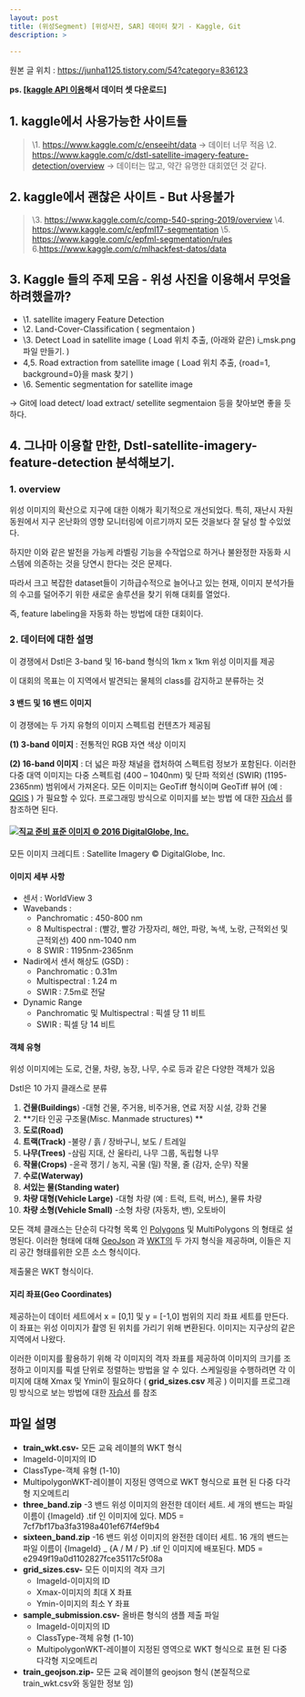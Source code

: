 ```yaml
---
layout: post
title: (위성Segment) [위성사진, SAR] 데이터 찾기 - Kaggle, Git
description: >  
    
---
```

원본 글 위치 :   https://junha1125.tistory.com/54?category=836123

**ps. [[kaggle API 이용](https://teddylee777.github.io/data_science/Kaggle-API-사용법)해서 데이터 셋 다운로드]**

 

## **1. kaggle에서 사용가능한 사이트들**
> \1. https://www.kaggle.com/c/enseeiht/data -> 데이터 너무 적음 
> \2. https://www.kaggle.com/c/dstl-satellite-imagery-feature-detection/overview 
>  -> 데이터는 많고, 약간 유명한 대회였던 것 같다.

## **2. kaggle에서 괜찮은 사이트 - But 사용불가**
> \3. https://www.kaggle.com/c/comp-540-spring-2019/overview
> \4. https://www.kaggle.com/c/epfml17-segmentation
> \5. https://www.kaggle.com/c/epfml-segmentation/rules
> 6.https://www.kaggle.com/c/mlhackfest-datos/data

## **3. Kaggle 들의 주제 모음 - 위성 사진을 이용해서 무엇을 하려했을까?**
- \1. satellite imagery Feature Detection
- \2. Land-Cover-Classification ( segmentaion )
- \3. Detect Load in satellite image ( Load 위치 추출, (아래와 같은) i_msk.png 파일 만들기. )
- 4,5. Road extraction from satellite image ( Load 위치 추출, {road=1, background=0}을 mask 찾기 )
- \6. Sementic segmentation for satellite image

-> Git에 load detect/ load extract/ setellite segmentaion 등을 찾아보면 좋을 듯 하다.


## **4. 그나마 이용할 만한, Dstl-satellite-imagery-feature-detection 분석해보기.**

### 1. overview
위성 이미지의 확산으로 지구에 대한 이해가 획기적으로 개선되었다. 특히, 재난시 자원 동원에서 지구 온난화의 영향 모니터링에 이르기까지 모든 것을보다 잘 달성 할 수있었다.

하지만 이와 같은 발전을 가능케 라벨링 기능을 수작업으로 하거나 불완정한 자동화 시스템에 의존하는 것을 당연시 한다는 것은 문제다.

따라서 크고 복잡한 dataset들이 기하급수적으로 늘어나고 있는 현재, 이미지 분석가들의 수고를 덜어주기 위한 새로운 솔루션을 찾기 위해 대회를 열었다.

즉, feature labeling을 자동화 하는 방법에 대한 대회이다.

### 2. 데이터에 대한 설명
이 경쟁에서 Dstl은 3-band 및 16-band 형식의 1km x 1km 위성 이미지를 제공

이 대회의 목표는 이 지역에서 발견되는 물체의 class를 감지하고 분류하는 것

#### 3 밴드 및 16 밴드 이미지
이 경쟁에는 두 가지 유형의 이미지 스펙트럼 컨텐츠가 제공됨

**(1) 3-band 이미지** : 전통적인 RGB 자연 색상 이미지

**(2) 16-band 이미지** : 더 넓은 파장 채널을 캡처하여 스펙트럼 정보가 포함된다. 이러한 다중 대역 이미지는 다중 스펙트럼 (400 – 1040nm) 및 단파 적외선 (SWIR) (1195-2365nm) 범위에서 가져온다. 모든 이미지는 GeoTiff 형식이며 GeoTiff 뷰어 (예 : [QGIS](http://www.qgis.org/) ) 가 필요할 수 있다. 프로그래밍 방식으로 이미지를 보는 방법 에 대한 [자습서](https://www.kaggle.com/c/dstl-satellite-imagery-feature-detection/details/data-processing-tutorial) 를 참조하면 된다.

#### [![직교 준비 표준 이미지 © 2016 DigitalGlobe, Inc.](https://camo.githubusercontent.com/5bea2c01c70e2b84d163193abc388e57a57321a6/68747470733a2f2f73746f726167652e676f6f676c65617069732e636f6d2f6b6167676c652d636f6d7065746974696f6e732f6b6167676c652f353931362f6d656469612f363130302d467261675f332e706e67)](https://camo.githubusercontent.com/5bea2c01c70e2b84d163193abc388e57a57321a6/68747470733a2f2f73746f726167652e676f6f676c65617069732e636f6d2f6b6167676c652d636f6d7065746974696f6e732f6b6167676c652f353931362f6d656469612f363130302d467261675f332e706e67)

모든 이미지 크레디트 : Satellite Imagery © DigitalGlobe, Inc.

#### 이미지 세부 사항

- 센서 : WorldView 3
- Wavebands :
  - Panchromatic : 450-800 nm
  - 8 Multispectral : (빨강, 빨강 가장자리, 해안, 파랑, 녹색, 노랑, 근적외선 및 근적외선) 400 nm-1040 nm
  - 8 SWIR : 1195nm-2365nm
- Nadir에서 센서 해상도 (GSD) :
  - Panchromatic : 0.31m
  - Multispectral : 1.24 m
  - SWIR : 7.5m로 전달
- Dynamic Range
  - Panchromatic 및 Multispectral : 픽셀 당 11 비트
  - SWIR : 픽셀 당 14 비트

#### 객체 유형

위성 이미지에는 도로, 건물, 차량, 농장, 나무, 수로 등과 같은 다양한 객체가 있음

Dstl은 10 가지 클래스로 분류

1. **건물(Buildings**) -대형 건물, 주거용, 비주거용, 연료 저장 시설, 강화 건물
2. **기타 인공 구조물(Misc. Manmade structures) **
3. **도로(Road)**
4. **트랙(Track)** -불량 / 흙 / 장바구니, 보도 / 트레일
5. **나무(Trees)** -삼림 지대, 산 울타리, 나무 그룹, 독립형 나무
6. **작물(Crops)** -윤곽 쟁기 / 농지, 곡물 (밀) 작물, 줄 (감자, 순무) 작물
7. **수로(Waterway)**
8. **서있는 물(Standing water)**
9. **차량 대형(Vehicle Large)** -대형 차량 (예 : 트럭, 트럭, 버스), 물류 차량
10. **차량 소형(Vehicle Small)** -소형 차량 (자동차, 밴), 오토바이

모든 객체 클래스는 단순히 다각형 목록 인 [Polygons](https://en.wikipedia.org/wiki/Polygon) 및 MultiPolygons 의 형태로 설명된다. 이러한 형태에 대해 [GeoJson](http://geojson.org/) 과 [WKT의](https://en.wikipedia.org/wiki/Well-known_text) 두 가지 형식을 제공하며, 이들은 지리 공간 형태를위한 오픈 소스 형식이다.

제출물은 WKT 형식이다.

#### 지리 좌표(Geo Coordinates)

제공하는이 데이터 세트에서 x = [0,1] 및 y = [-1,0] 범위의 지리 좌표 세트를 만든다. 이 좌표는 위성 이미지가 촬영 된 위치를 가리기 위해 변환된다. 이미지는 지구상의 같은 지역에서 나왔다.

이러한 이미지를 활용하기 위해 각 이미지의 격자 좌표를 제공하여 이미지의 크기를 조정하고 이미지를 픽셀 단위로 정렬하는 방법을 알 수 있다. 스케일링을 수행하려면 각 이미지에 대해 Xmax 및 Ymin이 필요하다 ( **grid_sizes.csv** 제공 ) 이미지를 프로그래밍 방식으로 보는 방법에 대한 [자습서](https://www.kaggle.com/c/dstl-satellite-imagery-feature-detection/details/data-processing-tutorial) 를 참조

## 파일 설명

- **train_wkt.csv-** 모든 교육 레이블의 WKT 형식
- ImageId-이미지의 ID
- ClassType-객체 유형 (1-10)
- MultipolygonWKT-레이블이 지정된 영역으로 WKT 형식으로 표현 된 다중 다각형 지오메트리
- **three_band.zip** -3 밴드 위성 이미지의 완전한 데이터 세트. 세 개의 밴드는 파일 이름이 {ImageId} .tif 인 이미지에 있다. MD5 = 7cf7bf17ba3fa3198a401ef67f4ef9b4
- **sixteen_band.zip** -16 밴드 위성 이미지의 완전한 데이터 세트. 16 개의 밴드는 파일 이름이 {ImageId} _ {A / M / P} .tif 인 이미지에 배포된다. MD5 = e2949f19a0d1102827fce35117c5f08a
- **grid_sizes.csv-** 모든 이미지의 격자 크기
  - ImageId-이미지의 ID
  - Xmax-이미지의 최대 X 좌표
  - Ymin-이미지의 최소 Y 좌표
- **sample_submission.csv-** 올바른 형식의 샘플 제출 파일
  - ImageId-이미지의 ID
  - ClassType-객체 유형 (1-10)
  - MultipolygonWKT-레이블이 지정된 영역으로 WKT 형식으로 표현 된 다중 다각형 지오메트리
- **train_geojson.zip-** 모든 교육 레이블의 geojson 형식 (본질적으로 train_wkt.csv와 동일한 정보 임)